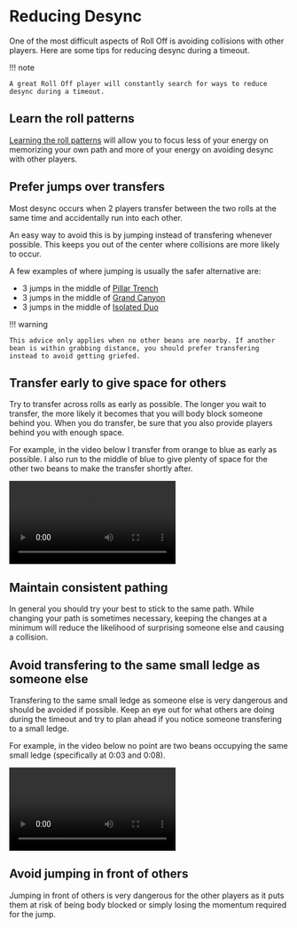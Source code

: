 # Reducing Desync

One of the most difficult aspects of Roll Off is avoiding collisions with other players. Here are some tips for reducing desync during a timeout.

!!! note

    A great Roll Off player will constantly search for ways to reduce desync during a timeout.

## Learn the roll patterns

[Learning the roll patterns](./learning-the-rolls.md) will allow you to focus less of your energy on memorizing your own path and more of your energy on avoiding desync with other players.

## Prefer jumps over transfers

Most desync occurs when 2 players transfer between the two rolls at the same time and accidentally run into each other.

An easy way to avoid this is by jumping instead of transfering whenever possible. This keeps you out of the center where collisions are more likely to occur.

A few examples of where jumping is usually the safer alternative are:

* 3 jumps in the middle of [Pillar Trench](../rolls/pillar-trench.md)
* 3 jumps in the middle of [Grand Canyon](../rolls/grand-canyon.md)
* 3 jumps in the middle of [Isolated Duo](../rolls/isolated-duo.md)

!!! warning

    This advice only applies when no other beans are nearby. If another bean is within grabbing distance, you should prefer transfering instead to avoid getting griefed.

## Transfer early to give space for others

Try to transfer across rolls as early as possible. The longer you wait to transfer, the more likely it becomes that you will body block someone behind you. When you do transfer, be sure that you also provide players behind you with enough space.

For example, in the video below I transfer from orange to blue as early as possible. I also run to the middle of blue to give plenty of space for the other two beans to make the transfer shortly after.

<video controls>
  <source src="../../images/getting-started/reducing-desync/transfer-early.mp4" type="video/mp4">
</video>

## Maintain consistent pathing

In general you should try your best to stick to the same path. While changing your path is sometimes necessary, keeping the changes at a minimum will reduce the likelihood of surprising someone else and causing a collision.

## Avoid transfering to the same small ledge as someone else

Transfering to the same small ledge as someone else is very dangerous and should be avoided if possible. Keep an eye out for what others are doing during the timeout and try to plan ahead if you notice someone transfering to a small ledge.

For example, in the video below no point are two beans occupying the same small ledge (specifically at 0:03 and 0:08).

<video controls>
  <source src="../../images/getting-started/reducing-desync/avoid-same-small-ledge.mp4" type="video/mp4">
</video>

## Avoid jumping in front of others

Jumping in front of others is very dangerous for the other players as it puts them at risk of being body blocked or simply losing the momentum required for the jump.

